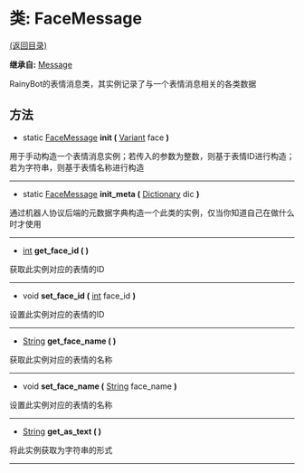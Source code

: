 # 类: FaceMessage

[(返回目录)](./)

**继承自:** [Message](Message.md)

RainyBot的表情消息类，其实例记录了与一个表情消息相关的各类数据

## 方法

* static [FaceMessage](FaceMessage.md) **init (** [Variant](https://docs.godotengine.org/en/latest/classes/class\_variant.html) face **)**

用于手动构造一个表情消息实例；若传入的参数为整数，则基于表情ID进行构造；若为字符串，则基于表情名称进行构造

***

* static [FaceMessage](FaceMessage.md) **init\_meta (** [Dictionary](https://docs.godotengine.org/en/latest/classes/class\_dictionary.html) dic **)**

通过机器人协议后端的元数据字典构造一个此类的实例，仅当你知道自己在做什么时才使用

***

* [int](https://docs.godotengine.org/en/latest/classes/class\_int.html) **get\_face\_id ( )**

获取此实例对应的表情的ID

***

* void **set\_face\_id (** [int](https://docs.godotengine.org/en/latest/classes/class\_int.html) face\_id **)**

设置此实例对应的表情的ID

***

* [String](https://docs.godotengine.org/en/latest/classes/class\_string.html) **get\_face\_name ( )**

获取此实例对应的表情的名称

***

* void **set\_face\_name (** [String](https://docs.godotengine.org/en/latest/classes/class\_string.html) face\_name **)**

设置此实例对应的表情的名称

***

* [String](https://docs.godotengine.org/en/latest/classes/class\_string.html) **get\_as\_text ( )**

将此实例获取为字符串的形式

***
